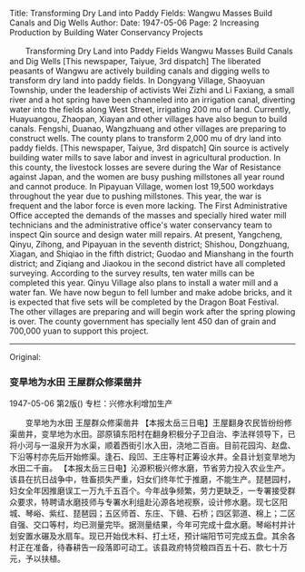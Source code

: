 Title: Transforming Dry Land into Paddy Fields: Wangwu Masses Build Canals and Dig Wells
Author:
Date: 1947-05-06
Page: 2
Increasing Production by Building Water Conservancy Projects

　　Transforming Dry Land into Paddy Fields
    Wangwu Masses Build Canals and Dig Wells
    [This newspaper, Taiyue, 3rd dispatch] The liberated peasants of Wangwu are actively building canals and digging wells to transform dry land into paddy fields. In Dongyang Village, Shaoyuan Township, under the leadership of activists Wei Zizhi and Li Faxiang, a small river and a hot spring have been channeled into an irrigation canal, diverting water into the fields along West Street, irrigating 200 mu of land. Currently, Huayuangou, Zhaopan, Xiayan and other villages have also begun to build canals. Fengshi, Duanao, Wangzhuang and other villages are preparing to construct wells. The county plans to transform 2,000 mu of dry land into paddy fields.
    [This newspaper, Taiyue, 3rd dispatch] Qin source is actively building water mills to save labor and invest in agricultural production. In this county, the livestock losses are severe during the War of Resistance against Japan, and the women are busy pushing millstones all year round and cannot produce. In Pipayuan Village, women lost 19,500 workdays throughout the year due to pushing millstones. This year, the war is frequent and the labor force is even more lacking. The First Administrative Office accepted the demands of the masses and specially hired water mill technicians and the administrative office's water conservancy team to inspect Qin source and design water mill repairs. At present, Yangcheng, Qinyu, Zihong, and Pipayuan in the seventh district; Shishou, Dongzhuang, Xiagan, and Shiqiao in the fifth district; Guodao and Mianshang in the fourth district; and Ziqiang and Jiaokou in the second district have all completed surveying. According to the survey results, ten water mills can be completed this year. Qinyu Village also plans to install a water mill and a water fan. We have now begun to fell lumber and make adobe bricks, and it is expected that five sets will be completed by the Dragon Boat Festival. The other villages are preparing and will begin work after the spring plowing is over. The county government has specially lent 450 dan of grain and 700,000 yuan to support this project.



<hr /> 

Original: 


### 变旱地为水田  王屋群众修渠凿井

1947-05-06
第2版()
专栏：兴修水利增加生产

　　变旱地为水田
    王屋群众修渠凿井
    【本报太岳三日电】王屋翻身农民皆纷纷修渠凿井，变旱地为水田。邵原镇东阳村在翻身积极分子卫自治、李法祥领导下，已将小河与一温泉开为水渠，顺着西街引水入田，浇地二百亩。目前花园沟、赵盘、下沿等村亦先后开始修渠。逢石、段凹、王庄等村正筹设水井。全县计划变旱地为水田二千亩。
    【本报太岳三日电】沁源积极兴修水磨，节省劳力投入农业生产。该县在抗日战争中，牲畜损失严重，妇女们终年忙于推磨，不能生产。琵琶园村，妇女全年因推磨误工一万九千五百个。今年战争频繁，劳力更缺乏，一专署接受群众要求，特聘请水磨技师与专署水利组赴沁源各地视察，设计修水磨。现七区阳城、琴峪、紫红、琵琶园；五区师首、东庄、下赣、石桥；四区郭道、棉上；二区自强、交口等村，均已测量完毕。据测量结果，今年可完成十盘水磨。琴峪村并计划安置水碾及水扇车。现已开始伐木料、打土坯，预计端阳节可完成五盘。其余各村正在准备，待春耕告一段落即可动工。该县政府特贷粮四百五十石、款七十万元，予以扶植。
